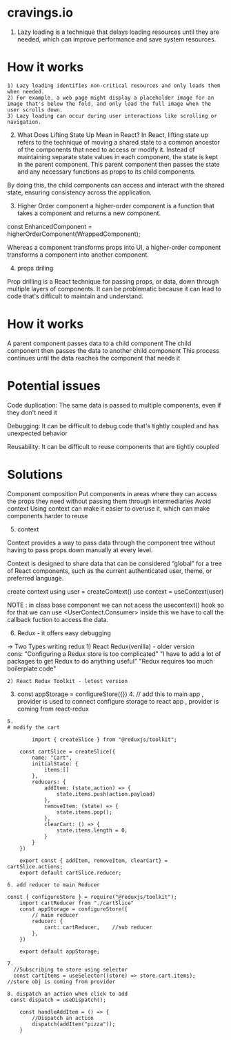 # cravings.io

1) Lazy loading is a technique that delays loading resources until they are needed, which can improve performance and save system resources. 

# How it works

    1) Lazy loading identifies non-critical resources and only loads them when needed. 
    2) For example, a web page might display a placeholder image for an image that's below the fold, and only load the full image when the user scrolls down. 
    3) Lazy loading can occur during user interactions like scrolling or navigation. 


2) What Does Lifting State Up Mean in React?
In React, lifting state up refers to the technique of moving a shared state to a common ancestor of the components that need to access or modify it. Instead of maintaining separate state values in each component, the state is kept in the parent component. This parent component then passes the state and any necessary functions as props to its child components.

By doing this, the child components can access and interact with the shared state, ensuring consistency across the application.

3) Higher Order component
 a higher-order component is a function that takes a component and returns a new component.

const EnhancedComponent = higherOrderComponent(WrappedComponent);

Whereas a component transforms props into UI, a higher-order component transforms a component into another component.

4) props driling

Prop drilling is a React technique for passing props, or data, down through multiple layers of components. It can be problematic because it can lead to code that's difficult to maintain and understand. 

# How it works
A parent component passes data to a child component 
The child component then passes the data to another child component 
This process continues until the data reaches the component that needs it 

# Potential issues
Code duplication: The same data is passed to multiple components, even if they don't need it 

Debugging: It can be difficult to debug code that's tightly coupled and has unexpected behavior 

Reusability: It can be difficult to reuse components that are tightly coupled 

# Solutions
Component composition
Put components in areas where they can access the props they need without passing them through intermediaries 
Avoid context
Using context can make it easier to overuse it, which can make components harder to reuse 

5) context

Context provides a way to pass data through the component tree without having to pass props down manually at every level.

Context is designed to share data that can be considered “global” for a tree of React components, such as the current authenticated user, theme, or preferred language.

create context using  user = createContext()
use context = useContext(user)

NOTE : in class base component we can not acess the usecontext() hook so for that we can use <UserContect.Consumer> inside  this we have to call the callback fuction to access the data.

6) Redux - it offers easy debugging

-> Two Types writing redux
    1) React Redux(venilla) - older version   
     cons:
        "Configuring a Redux store is too complicated"
        "I have to add a lot of packages to get Redux to do anything useful"
        "Redux requires too much boilerplate code"

    2) React Redux Toolkit - letest version

 3.  const appStorage = configureStore({})
    4. <Provider store={appStorage}> <Provider>  // add this to main app , provider is used to connect configure storage to react app , provider is coming from react-redux

    5. 
    # modify the cart

            import { createSlice } from "@reduxjs/toolkit";

        const cartSlice = createSlice({
            name: "Cart",
            initialState: {
                items:[]
            },
            reducers: {
                addItem: (state,action) => {
                    state.items.push(action.payload)
                },
                removeItem: (state) => {
                    state.items.pop();
                },
                clearCart: () => {
                    state.items.length = 0;
                }
            }
        })

        export const { addItem, removeItem, clearCart} = cartSlice.actions;
        export default cartSlice.reducer;

    6. add reducer to main Reducer

    const { configureStore } = require("@reduxjs/toolkit");
        import cartReducer from "./cartSlice"
        const appStorage = configureStore({
            // main reducer
            reducer: {
                cart: cartReducer,    //sub reducer
            },
        })

        export default appStorage;

    7. 
      //Subscribing to store using selector
      const cartItems = useSelector((store) => store.cart.items);   //store obj is coming from provider

    8. dispatch an action when click to add
     const dispatch = useDispatch();
  
        const handleAddItem = () => {
            //Dispatch an action
            dispatch(addItem("pizza")); 
        }